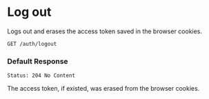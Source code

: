 # Log out

Logs out and erases the access token saved in the browser cookies.

```http request
GET /auth/logout
```

### Default Response

```http request
Status: 204 No Content
```

The access token, if existed, was erased from the browser cookies.
